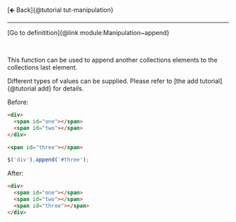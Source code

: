 [🡸 Back]{@tutorial tut-manipulation}
___

[Go to definitition]{@link module:Manipulation~append}

&nbsp;

This function can be used to append another collections elements to the collections last element.

Different types of values can be supplied. Please refer to [the add tutorial]{@tutorial add} for details.

Before:
```html
<div>
  <span id="one"></span>
  <span id="two"></span>
</div>

<span id="three"></span>
```

```js
$('div').append('#three');
```

After:
```html
<div>
  <span id="one"></span>
  <span id="two"></span>
  <span id="three"></span>
</div>
```
